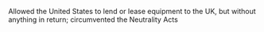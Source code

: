 Allowed the United States to lend or lease equipment to the UK, but without anything in return; circumvented the Neutrality Acts